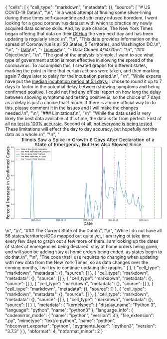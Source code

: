 {
 "cells": [
  {
   "cell_type": "markdown",
   "metadata": {},
   "source": [
    "# US COVID-19 Data\n",
    "\n",
    "In a weak attempt at finding some silver-lining during these times self-quarantine and stir-crazy infused boredom, I went looking for a good coronavirus dataset with which to practice my newly acquired data science skills. And, by pure chance, The New York Times began offering that data on their [GitHub](https://github.com/nytimes/covid-19-data) the very next day and has been updating is regularly since.\n",
    "\n",
    "This data provides information on the spread of Coronavirus is all 50 States, 5 Territories, and Washington DC.\n",
    "\n",
    "- [Data](https://github.com/nytimes/covid-19-data)\n",
    "- [License](https://github.com/nytimes/covid-19-data/blob/master/LICENSE)\n",
    "- Data Cloned 4/14/20\n",
    "\n",
    "### Objective\n",
    "\n",
    "The goal of the analysis is simple. I want to see what type of government action is most effective in slowing the spread of the coronavirus. To accomplish this, I created graphs for different states, marking the point in time that certain actions were taken, and then marking again 7 days later to delay for the incubation period.\n",
    "\n",
    "While experts have put the [median incubation period at 5.1 days](https://annals.org/aim/fullarticle/2762808/incubation-period-coronavirus-disease-2019-covid-19-from-publicly-reported), I chose to round it up to 7 days to factor in the potential delay between showing symptoms and being confirmed positive. I could not find any official report on how long the delay between showing symptoms and testing positive is, so the choice of 7 days as a delay is just a choice that I made. If there is a more official way to do this, please comment it in the Issues and I will make the changes needed.\n",
    "\n",
    "### Limitations\n",
    "\n",
    "While the data used is very likely the best data available at this time, the data is far from perfect. First of all [no test is 100% accurate](https://www.livescience.com/covid19-coronavirus-tests-false-negatives.html). Second of all, [not everyone is being tested](https://www.theguardian.com/world/2020/mar/18/coronavirus-testing-us-q-and-a-availability-shortage). These limitations will effect the day to day accuracy, but hopefully not the data as a whole.\n",
    "\n",
    "<img src='Images/Illinois-2020-04-01.png'>\n",
    "\n",
    "### The Current State of the Data\n",
    "\n",
    "While I do not have all 56 states/territories/DCs mapped out quite yet, I am trying ot take time every few days to graph out a few more of them. I am looking up the dates of states of emergencies being declared, stay at home orders being given, and will soon be adding stay at home orders being ended, as states begin to do that.\n",
    "\n",
    "The code that I use requires no changing when updating with new data from the New York Times, so as data changes over the coming months, I will try to continue updating the graphs."
   ]
  },
  {
   "cell_type": "markdown",
   "metadata": {},
   "source": []
  },
  {
   "cell_type": "markdown",
   "metadata": {},
   "source": []
  },
  {
   "cell_type": "markdown",
   "metadata": {},
   "source": []
  },
  {
   "cell_type": "markdown",
   "metadata": {},
   "source": []
  },
  {
   "cell_type": "markdown",
   "metadata": {},
   "source": []
  },
  {
   "cell_type": "markdown",
   "metadata": {},
   "source": []
  },
  {
   "cell_type": "markdown",
   "metadata": {},
   "source": []
  },
  {
   "cell_type": "markdown",
   "metadata": {},
   "source": []
  }
 ],
 "metadata": {
  "kernelspec": {
   "display_name": "Python 3",
   "language": "python",
   "name": "python3"
  },
  "language_info": {
   "codemirror_mode": {
    "name": "ipython",
    "version": 3
   },
   "file_extension": ".py",
   "mimetype": "text/x-python",
   "name": "python",
   "nbconvert_exporter": "python",
   "pygments_lexer": "ipython3",
   "version": "3.7.3"
  }
 },
 "nbformat": 4,
 "nbformat_minor": 2
}
